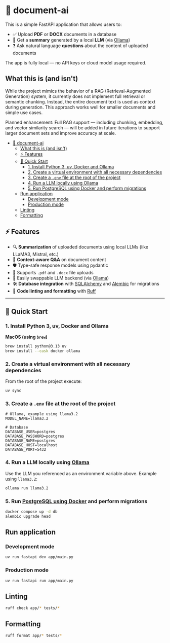# 📄 document-ai

This is a simple FastAPI application that allows users to:

- ✅ Upload **PDF** or **DOCX** documents in a database
- 🧠 Get a **summary** generated by a local **LLM** (via [Ollama](https://ollama.com/))
- ❓ Ask natural language **questions** about the content of uploaded documents

The app is fully local — no API keys or cloud model usage required.

## What this is (and isn't)

While the project mimics the behavior of a RAG (Retrieval-Augmented Generation) system, it currently does not implement
full retrieval or semantic chunking. Instead, the entire document text is used as context during generation. This
approach
works well for smaller documents and simple use cases.

Planned enhancement: Full RAG support — including chunking, embedding, and vector similarity search — will be added in
future iterations to support larger document sets and improve accuracy at scale.


<!-- TOC -->
* [📄 document-ai](#-document-ai)
  * [What this is (and isn't)](#what-this-is-and-isnt)
  * [⚡ Features](#-features)
  * [🚀 Quick Start](#-quick-start)
    * [1. Install Python 3, uv, Docker and Ollama](#1-install-python-3-uv-docker-and-ollama)
    * [2. Create a virtual environment with all necessary dependencies](#2-create-a-virtual-environment-with-all-necessary-dependencies)
    * [3. Create a `.env` file at the root of the project](#3-create-a-env-file-at-the-root-of-the-project)
    * [4. Run a LLM locally using Ollama](#4-run-a-llm-locally-using-ollama)
    * [5. Run PostgreSQL using Docker and perform migrations](#5-run-postgresql-using-docker-and-perform-migrations)
  * [Run application](#run-application)
    * [Development mode](#development-mode)
    * [Production mode](#production-mode)
  * [Linting](#linting)
  * [Formatting](#formatting)
<!-- TOC -->

## ⚡ Features

- 🔍 **Summarization** of uploaded documents using local LLMs (like LLaMA3, Mistral, etc.)
- 🤖 **Context-aware Q&A** on document content
- 🛡️ Type-safe response models using pydantic
- 📂 Supports `.pdf` and `.docx` file uploads
- 🔧 Easily swappable LLM backend (via [Ollama](https://ollama.com/))
- 🛠️ **Database integration** with [SQLAlchemy](https://www.sqlalchemy.org/)
  and [Alembic](https://alembic.sqlalchemy.org/) for migrations
- 🧹 **Code linting and formatting** with [Ruff](https://docs.astral.sh/ruff/)

---

## 🚀 Quick Start

### 1. Install Python 3, uv, Docker and Ollama

**MacOS (using `brew`)**

```bash
brew install python@3.13 uv
brew install --cask docker ollama
```

### 2. Create a virtual environment with all necessary dependencies

From the root of the project execute:

```bash
uv sync
```

### 3. Create a `.env` file at the root of the project

```dotenv
# Ollama, example using llama3.2
MODEL_NAME=llama3.2

# Database
DATABASE_USER=postgres
DATABASE_PASSWORD=postgres
DATABASE_NAME=postgres
DATABASE_HOST=localhost
DATABASE_PORT=5432
```

### 4. Run a LLM locally using [Ollama](https://ollama.com/)

Use the LLM you referenced as an environment variable above. Example using `llama3.2`:

```bash
ollama run llama3.2
```

### 5. Run [PostgreSQL using Docker](https://hub.docker.com/_/postgres) and perform migrations

```bash
docker compose up -d db
alembic upgrade head
```

## Run application

### Development mode

```bash
uv run fastapi dev app/main.py
```

### Production mode

```bash
uv run fastapi run app/main.py
```

## Linting

```bash
ruff check app/* tests/*
```

## Formatting

```bash
ruff format app/* tests/*
```
